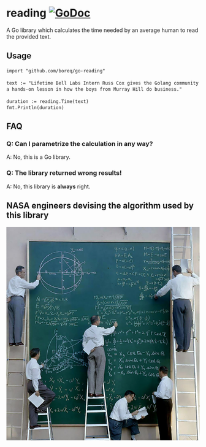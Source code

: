 # reading [![GoDoc](https://godoc.org/github.com/boreq/go-reading?status.svg)](https://godoc.org/github.com/boreq/go-reading)

A Go library which calculates the time needed by an average human to read the
provided text.

## Usage

    import "github.com/boreq/go-reading"

    text := "Lifetime Bell Labs Intern Russ Cox gives the Golang community a hands-on lesson in how the boys from Murray Hill do business."

    duration := reading.Time(text)
    fmt.Println(duration)

## FAQ

### Q: Can I parametrize the calculation in any way?

A: No, this is a Go library.

### Q: The library returned wrong results!

A: No, this library is **always** right.

## NASA engineers devising the algorithm used by this library

![NASA engineers](nasa.jpg "NASA engineers")